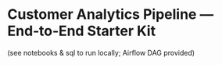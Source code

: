 # Customer Analytics Pipeline — End‑to‑End Starter Kit
(see notebooks & sql to run locally; Airflow DAG provided)

